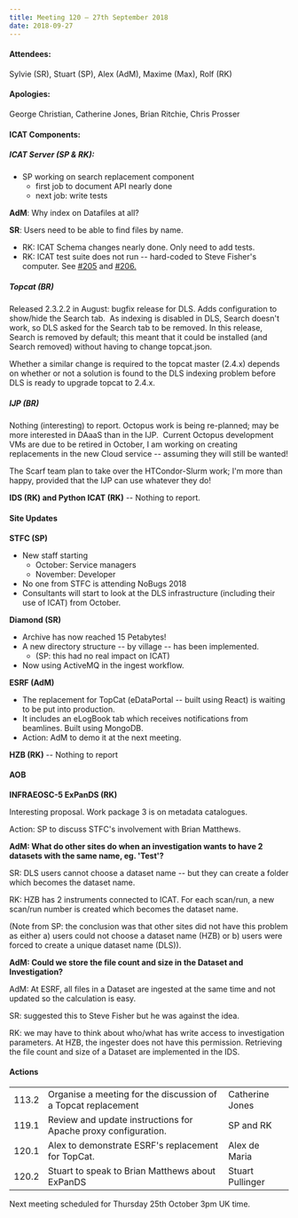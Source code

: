 ```yaml
---
title: Meeting 120 – 27th September 2018
date: 2018-09-27
---
```


#### Attendees:

Sylvie (SR), Stuart (SP), Alex (AdM), Maxime (Max), Rolf (RK)

#### Apologies:

George Christian, Catherine Jones, Brian Ritchie, Chris Prosser

#### ICAT Components:

##### ICAT Server (SP & RK):

- SP working on search replacement component
  - first job to document API nearly done
  - next job: write tests

**AdM**: Why index on Datafiles at all?

**SR**: Users need to be able to find files by name.

- RK: ICAT Schema changes nearly done. Only need to add tests.
- RK: ICAT test suite does not run -- hard-coded to Steve Fisher's
  computer. See
  [\#205](https://github.com/icatproject/icat.server/issues/205) and
  [\#206.](https://github.com/icatproject/icat.server/pull/206)

##### Topcat (BR)

Released 2.3.2.2 in August: bugfix release for DLS. Adds configuration
to show/hide the Search tab.  As indexing is disabled in DLS, Search
doesn't work, so DLS asked for the Search tab to be removed. In this
release, Search is removed by default; this meant that it could be
installed (and Search removed) without having to change topcat.json.

Whether a similar change is required to the topcat master (2.4.x)
depends on whether or not a solution is found to the DLS indexing
problem before DLS is ready to upgrade topcat to 2.4.x.

##### **IJP (BR)**

Nothing (interesting) to report. Octopus work is being re-planned; may
be more interested in DAaaS than in the IJP.  Current Octopus
development VMs are due to be retired in October, I am working on
creating replacements in the new Cloud service -- assuming they will
still be wanted!

The Scarf team plan to take over the HTCondor-Slurm work; I'm more than
happy, provided that the IJP can use whatever they do!

**IDS (RK) and Python ICAT (RK)** -- Nothing to report.

#### Site Updates

**STFC (SP)**

- New staff starting
  - October: Service managers
  - November: Developer
- No one from STFC is attending NoBugs 2018
- Consultants will start to look at the DLS infrastructure (including
  their use of ICAT) from October.

**Diamond (SR)**

- Archive has now reached 15 Petabytes!
- A new directory structure -- by village -- has been implemented.
  - (SP: this had no real impact on ICAT)
- Now using ActiveMQ in the ingest workflow.

**ESRF (AdM)**

- The replacement for TopCat (eDataPortal -- built using React) is
  waiting to be put into production.
- It includes an eLogBook tab which receives notifications from
  beamlines. Built using MongoDB.
- Action: AdM to demo it at the next meeting.

**HZB (RK)** -- Nothing to report

#### AOB

**INFRAEOSC-5 ExPanDS (RK)**

Interesting proposal. Work package 3 is on metadata catalogues.

Action: SP to discuss STFC's involvement with Brian Matthews.

**AdM: What do other sites do when an investigation wants to have 2
datasets with the same name, eg. 'Test'?**

SR: DLS users cannot choose a dataset name -- but they can create a
folder which becomes the dataset name.

RK: HZB has 2 instruments connected to ICAT. For each scan/run, a new
scan/run number is created which becomes the dataset name.

(Note from SP: the conclusion was that other sites did not have this
problem as either a) users could not choose a dataset name (HZB) or b)
users were forced to create a unique dataset name (DLS)).

**AdM: Could we store the file count and size in the Dataset and
Investigation?**

AdM: At ESRF, all files in a Dataset are ingested at the same time and
not updated so the calculation is easy.

SR: suggested this to Steve Fisher but he was against the idea.

RK: we may have to think about who/what has write access to
investigation parameters. At HZB, the ingester does not have this
permission. Retrieving the file count and size of a Dataset are
implemented in the IDS.

#### Actions

|       |                                                                |                  |
| ----- | -------------------------------------------------------------- | ---------------- |
| 113.2 | Organise a meeting for the discussion of a Topcat replacement  | Catherine Jones  |
| 119.1 | Review and update instructions for Apache proxy configuration. | SP and RK        |
| 120.1 | Alex to demonstrate ESRF's replacement for TopCat.             | Alex de Maria    |
| 120.2 | Stuart to speak to Brian Matthews about ExPanDS                | Stuart Pullinger |

Next meeting scheduled for Thursday 25th October 3pm UK time.
